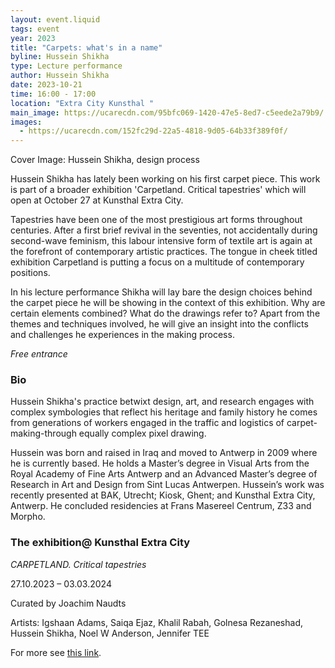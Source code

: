 ```yaml
---
layout: event.liquid
tags: event
year: 2023
title: "Carpets: what's in a name"
byline: Hussein Shikha
type: Lecture performance
author: Hussein Shikha
date: 2023-10-21
time: 16:00 - 17:00
location: "Extra City Kunsthal "
main_image: https://ucarecdn.com/95bfc069-1420-47e5-8ed7-c5eede2a79b9/
images:
  - https://ucarecdn.com/152fc29d-22a5-4818-9d05-64b33f389f0f/
---
```

Cover Image: Hussein Shikha, design process

Hussein Shikha has lately been working on his first carpet piece. This work is part of a broader exhibition 'Carpetland. Critical tapestries' which will open at October 27 at Kunsthal Extra City. 

Tapestries have been one of the most prestigious art forms throughout centuries. After a first brief revival in the seventies, not accidentally during second-wave feminism, this labour intensive form of textile art is again at the forefront of contemporary artistic practices. The tongue in cheek titled exhibition Carpetland is putting a focus on a multitude of contemporary positions.

In his lecture performance Shikha will lay bare the design choices behind the carpet piece he will be showing in the context of this exhibition. Why are certain elements combined? What do the drawings refer to? Apart from the themes and techniques involved, he will give an insight into the conflicts and challenges he experiences in the making process. 

*Free entrance*

### Bio

Hussein Shikha's practice betwixt design, art, and research engages with complex symbologies that reflect his heritage and family history he comes from generations of workers engaged in the traffic and logistics of carpet-making-through equally complex pixel drawing. 

Hussein was born and raised in Iraq and moved to Antwerp in 2009 where he is currently based. He holds a Master’s degree in Visual Arts from the Royal Academy of Fine Arts Antwerp and an Advanced Master’s degree of Research in Art and Design from Sint Lucas Antwerpen. Hussein’s work was recently presented at BAK, Utrecht; Kiosk, Ghent; and Kunsthal Extra City, Antwerp. He concluded residencies at Frans Masereel Centrum, Z33 and Morpho.

### The exhibition@ Kunsthal Extra City

*CARPETLAND. Critical tapestries* 

27.10.2023 – 03.03.2024

Curated by Joachim Naudts

Artists: Igshaan Adams, Saiqa Ejaz,  Khalil Rabah, Golnesa Rezaneshad, Hussein Shikha, Noel W Anderson, Jennifer TEE

For more see [this link](https://extracitykunsthal.org/).